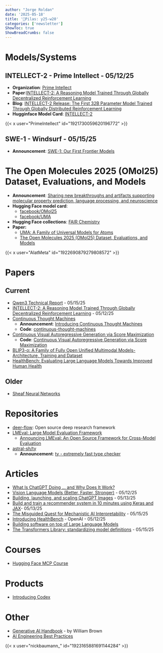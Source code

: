 ```yaml
---
author: "Jorge Roldan"
date: '2025-05-18'
title: '🔋Pilas: y25-w20'
categories: ['newsletter']
ShowToc: true
ShowBreadCrumbs: false
---
```



# Models/Systems
## INTELLECT-2 - Prime Intellect - 05/12/25
- **Organization**: [Prime Intellect](https://www.primeintellect.ai/)
- **Paper**:[INTELLECT-2: A Reasoning Model Trained Through
Globally Decentralized Reinforcement Learning](https://arxiv.org/abs/2505.07291)
- **Blog**: [INTELLECT-2 Release: The First 32B Parameter Model Trained Through Globally Distributed Reinforcement Learning](https://www.primeintellect.ai/blog/intellect-2-release)
- **Hugginface Model Card**: [INTELLECT-2](https://huggingface.co/PrimeIntellect/INTELLECT-2)

{{< x user="PrimeIntellect" id="1921730059620196772" >}}

## SWE-1 - Windsurf - 05/15/25
- **Announcement**:  [SWE-1: Our First Frontier Models](https://windsurf.com/blog/windsurf-wave-9-swe-1)


# The Open Molecules 2025 (OMol25) Dataset, Evaluations, and Models
- **Announcement**: [Sharing new breakthroughs and artifacts supporting molecular property prediction, language processing, and neuroscience](https://ai.meta.com/blog/meta-fair-science-new-open-source-releases/)
- **Hugging Face model card**: 
    - [facebook/OMol25](https://huggingface.co/facebook/OMol25)
    - [facebook/UMA](https://huggingface.co/facebook/UMA)
- **Hugging Face collections**: [FAIR Chemistry](https://huggingface.co/collections/facebook/fair-chemistry-67eefa186c7ba428e7aa3546)
- **Paper:** 
  - [UMA: A Family of Universal Models for Atoms](https://scontent-lga3-2.xx.fbcdn.net/v/t39.2365-6/496672614_1932771620874684_8104133451875482086_n.pdf?_nc_cat=109&ccb=1-7&_nc_sid=3c67a6&_nc_ohc=hYHVYoLHcXgQ7kNvwG_-iQz&_nc_oc=AdkhgRFDabBH1MRs7JmDqaMco1GBRpCw-IK8TijV-HsJd5dLt3NMPfM-l_JRHFZh6Ug&_nc_zt=14&_nc_ht=scontent-lga3-2.xx&_nc_gid=PzrtkLLhHwOnPNIVzlKdoQ&oh=00_AfNXpZ6-FLltUp8Zm4GJHTuMFcZtunZLulLX9cKvje90Yg&oe=6859E5ED)
  - [The Open Molecules 2025 (OMol25) Dataset, Evaluations, and Models](https://arxiv.org/abs/2505.08762)

{{< x user="AIatMeta" id="1922690879279808572" >}}

# Papers
## Current
- [Qwen3 Technical Report](https://arxiv.org/pdf/2505.09388) - 05/15/25
- [INTELLECT-2: A Reasoning Model Trained Through
Globally Decentralized Reinforcement Learning](https://storage.googleapis.com/public-technical-paper/INTELLECT_2_Technical_Report.pdf) - 05/12/25
- [Continuous Thought Machines](https://arxiv.org/abs/2505.05522)
    - **Announcement**: [Introducing Continuous Thought Machines](https://sakana.ai/ctm/) 
    - **Code**: [continuous-thought-machines
](https://github.com/SakanaAI/continuous-thought-machines/)
- [Continuous Visual Autoregressive Generation via Score Maximization](https://arxiv.org/pdf/2505.07812)
    - **Code**: [Continuous Visual Autoregressive Generation via Score Maximization](https://github.com/shaochenze/ear)
- [BLIP3-o: A Family of Fully Open Unified Multimodal Models-Architecture, Training and Dataset](https://arxiv.org/abs/2505.09568v1)
- [HealthBench: Evaluating Large Language Models Towards Improved Human Health](https://cdn.openai.com/pdf/bd7a39d5-9e9f-47b3-903c-8b847ca650c7/healthbench_paper.pdf)

## Older
- [Sheaf Neural Networks](https://arxiv.org/abs/2012.06333)

# Repositories
- [deer-flow](https://github.com/bytedance/deer-flow): Open source deep research framework
- [LMEval: Large Model Evaluation Framework](https://github.com/google/lmeval)
  - [Announcing LMEval: An Open Source Framework for Cross-Model Evaluation](https://opensource.googleblog.com/2025/05/announcing-lmeval-an-open-ource-framework-cross-model-evaluation.html)
- [astral-sh/ty](https://github.com/astral-sh/ty)
  - **Announcement**: [ty - extremely fast type checker](https://x.com/charliermarsh/status/1922333022658978089)

# Articles
- [What Is ChatGPT Doing … and Why Does It Work?](https://writings.stephenwolfram.com/2023/02/what-is-chatgpt-doing-and-why-does-it-work/)
- [Vision Language Models (Better, Faster, Stronger)](https://huggingface.co/blog/vlms-2025) - 05/12/25
- [Building, launching, and scaling ChatGPT Images](https://newsletter.pragmaticengineer.com/p/chatgpt-images) - 05/13/25
- [Build and train a recommender system in 10 minutes using Keras and JAX](https://developers.googleblog.com/en/build-train-recommender-system-keras-jax/)- 05/13/25
- [The Misguided Quest for Mechanistic AI Interpretability](https://x.com/aif_media/status/1923028051149062607) - 05/15/25
- [Introducing HealthBench](https://openai.com/index/healthbench/) - OpenAI - 05/12/25
- [Building software on top of Large Language Models](https://building-with-llms-pycon-2025.readthedocs.io/en/latest/)
- [The Transformers Library: standardizing model definitions](https://huggingface.co/blog/transformers-model-definition) - 05/15/25

# Courses
- [Hugging Face MCP Course](https://huggingface.co/mcp-course)

# Products
- [Introducing Codex](https://openai.com/index/introducing-codex/)

# Other
- [Generative AI Handbook](https://genai-handbook.github.io/) - by William Brown
- [AI Engineering Best Practices](https://x.com/nickbaumann_/status/1923165881691144284)

{{< x user="nickbaumann_" id="1923165881691144284" >}}